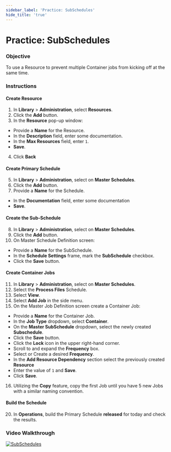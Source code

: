```yaml
---
sidebar_label: 'Practice: SubSchedules'
hide_title: 'true'
---
```


# Practice: SubSchedules

### Objective

To use a Resource to prevent multiple Container jobs from kicking off at the same time.

### Instructions

#### Create Resource

1. In **Library** > **Administration**, select **Resources**. 
2. Click the **Add** button.
3. In the **Resource** pop-up window:
* Provide a **Name** for the Resource. 
* In the **Description** field, enter some documentation.
* In the **Max Resources** field, enter ```1```.
* **Save**.
4. Click **Back**

#### Create Primary Schedule

5. In **Library** > **Administration**, select on **Master Schedules**. 
6. Click the **Add** button. 
7. Provide a **Name** for the Schedule. 
* In the **Documentation** field, enter some documentation
* **Save**.

#### Create the Sub-Schedule

8.	In **Library** > **Administration**, select on **Master Schedules**. 
9.	Click the **Add** button. 
10. On Master Schedule Definition screen:
* Provide a **Name** for the SubSchedule. 
* In the **Schedule Settings** frame, mark the **SubSchedule** checkbox.
* Click the **Save** button.

#### Create Container Jobs

11. In **Library** > **Administration**, select on **Master Schedules**.
12. Select the **Process Files** Schedule.
13. Select **View**.
14. Select **Add Job** in the side menu.
15. On the Master Job Definition screen create a Container Job:
* Provide a **Name** for the Container Job. 
* In the **Job Type** dropdown, select **Container**.
* On the **Master SubSchedule** dropdown, select the newly created **Subschedule**.
* Click the **Save** button.
* Click the **Lock** icon in the upper right-hand corner.
* Scroll to and expand the **Frequency** box.
* Select or Create a desired **Frequency**.
* In the **Add Resource Dependency** section select the previously created **Resource** 
* Enter the value of ```1``` and **Save**.
* Click **Save**.
16. Utilizing the **Copy** feature, copy the first Job until you have 5 new Jobs with a similar naming convention.


#### Build the Schedule

20.	In **Operations**, build the Primary Schedule **released** for today and check the results.


### Video Walkthrough

[![SubSchedules](../static/img/subschedules.png)](https://sma1980-my.sharepoint.com/:v:/g/personal/rweesner_smatechnologies_com/EVEU7dfRWWBLi7h33YGK8koBAs81tt7Xj7GAlbDrEbxFuw?e=iuFHaN&nav=eyJyZWZlcnJhbEluZm8iOnsicmVmZXJyYWxBcHAiOiJTdHJlYW1XZWJBcHAiLCJyZWZlcnJhbFZpZXciOiJTaGFyZURpYWxvZy1MaW5rIiwicmVmZXJyYWxBcHBQbGF0Zm9ybSI6IldlYiIsInJlZmVycmFsTW9kZSI6InZpZXcifX0%3D)